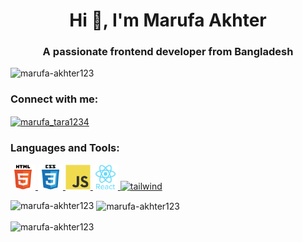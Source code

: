 <h1 align="center">Hi 👋, I'm Marufa Akhter</h1>
<h3 align="center">A passionate frontend developer from Bangladesh</h3>

<p align="left"> <img src="https://komarev.com/ghpvc/?username=marufa-akhter123&label=Profile%20views&color=0e75b6&style=flat" alt="marufa-akhter123" /> </p>

<h3 align="left">Connect with me:</h3>
<p align="left">
<a href="https://codeforces.com/profile/marufa_tara1234" target="blank"><img align="center" src="https://raw.githubusercontent.com/rahuldkjain/github-profile-readme-generator/master/src/images/icons/Social/codeforces.svg" alt="marufa_tara1234" height="30" width="40" /></a>
</p>

<h3 align="left">Languages and Tools:</h3>
<p align="left"> 
</a> <a href="https://www.w3.org/html/" target="_blank" rel="noreferrer"> <img src="https://raw.githubusercontent.com/devicons/devicon/master/icons/html5/html5-original-wordmark.svg" alt="html5" width="40" height="40"/> </a> 
    <a href="https://www.w3schools.com/css/" target="_blank" rel="noreferrer"> <img src="https://raw.githubusercontent.com/devicons/devicon/master/icons/css3/css3-original-wordmark.svg" alt="css3" width="40" height="40"/> 
    <a href="https://developer.mozilla.org/en-US/docs/Web/JavaScript" target="_blank" rel="noreferrer"> <img src="https://raw.githubusercontent.com/devicons/devicon/master/icons/javascript/javascript-original.svg" alt="javascript" width="40" height="40"/> </a> <a href="https://reactjs.org/" target="_blank" rel="noreferrer"> <img src="https://raw.githubusercontent.com/devicons/devicon/master/icons/react/react-original-wordmark.svg" alt="react" width="40" height="40"/> </a> <a href="https://tailwindcss.com/" target="_blank" rel="noreferrer"> <img src="https://www.vectorlogo.zone/logos/tailwindcss/tailwindcss-icon.svg" alt="tailwind" width="40" height="40"/> </a> </p>

<p><img align="left" src="https://github-readme-stats.vercel.app/api/top-langs?username=marufa-akhter123&show_icons=true&locale=en&layout=compact" alt="marufa-akhter123" /></p>

<p>&nbsp;<img align="center" src="https://github-readme-stats.vercel.app/api?username=marufa-akhter123&show_icons=true&locale=en" alt="marufa-akhter123" /></p>

<p><img align="center" src="https://github-readme-streak-stats.herokuapp.com/?user=marufa-akhter123&" alt="marufa-akhter123" /></p>
